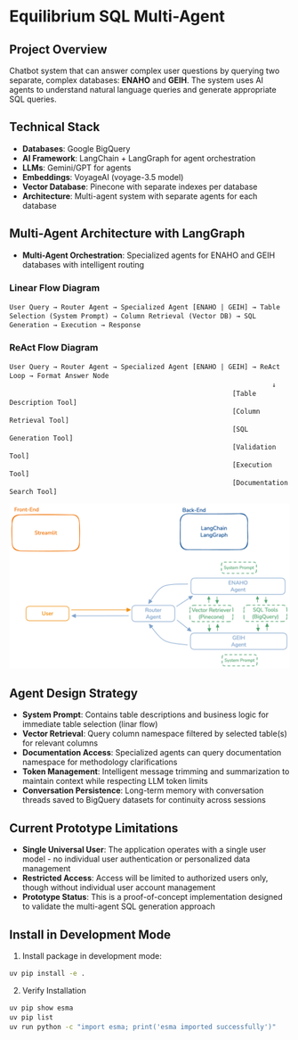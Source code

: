 # Equilibrium SQL Multi-Agent

## Project Overview
Chatbot system that can answer complex user questions by querying two separate, complex databases: **ENAHO** and **GEIH**. The system uses AI agents to understand natural language queries and generate appropriate SQL queries.

## Technical Stack
- **Databases**: Google BigQuery
- **AI Framework**: LangChain + LangGraph for agent orchestration
- **LLMs**: Gemini/GPT for agents
- **Embeddings**: VoyageAI (voyage-3.5 model)
- **Vector Database**: Pinecone with separate indexes per database
- **Architecture**: Multi-agent system with separate agents for each database

## Multi-Agent Architecture with LangGraph
- **Multi-Agent Orchestration**: Specialized agents for ENAHO and GEIH databases with intelligent routing

### Linear Flow Diagram
```
User Query → Router Agent → Specialized Agent [ENAHO | GEIH] → Table Selection (System Prompt) → Column Retrieval (Vector DB) → SQL Generation → Execution → Response
```

### ReAct Flow Diagram
```
User Query → Router Agent → Specialized Agent [ENAHO | GEIH] → ReAct Loop → Format Answer Node
                                                                  ↓
                                                        [Table Description Tool]
                                                        [Column Retrieval Tool]
                                                        [SQL Generation Tool]
                                                        [Validation Tool]
                                                        [Execution Tool]
                                                        [Documentation Search Tool]
```

![](docs/esma-flow-diagram.png)

## Agent Design Strategy
- **System Prompt**: Contains table descriptions and business logic for immediate table selection (linar flow)
- **Vector Retrieval**: Query column namespace filtered by selected table(s) for relevant columns
- **Documentation Access**: Specialized agents can query documentation namespace for methodology clarifications
- **Token Management**: Intelligent message trimming and summarization to maintain context while respecting LLM token limits
- **Conversation Persistence**: Long-term memory with conversation threads saved to BigQuery datasets for continuity across sessions

## Current Prototype Limitations
- **Single Universal User**: The application operates with a single user model - no individual user authentication or personalized data management
- **Restricted Access**: Access will be limited to authorized users only, though without individual user account management
- **Prototype Status**: This is a proof-of-concept implementation designed to validate the multi-agent SQL generation approach

## Install in Development Mode

1. Install package in development mode:

```bash
uv pip install -e .
```

2. Verify Installation

```bash
uv pip show esma
uv pip list
uv run python -c "import esma; print('esma imported successfully')"
```
